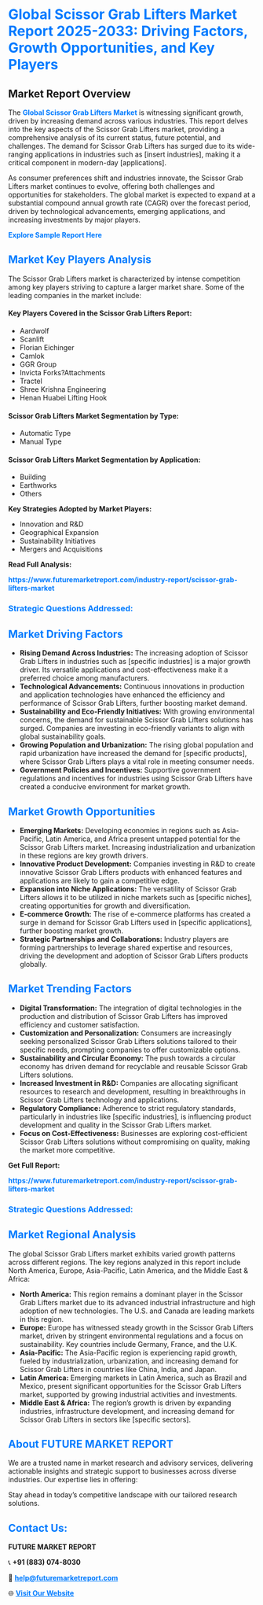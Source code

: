 <h1 style="color: #007BFF;">Global Scissor Grab Lifters Market Report 2025-2033: Driving Factors, Growth Opportunities, and Key Players</h1>

<section id="overview">
<h2>Market Report Overview</h2>
<p>The <a href="https://www.futuremarketreport.com/industry-report/scissor-grab-lifters-market" style="color: #007BFF; text-decoration: none;"><strong>Global Scissor Grab Lifters Market</strong></a> is witnessing significant growth, driven by increasing demand across various industries. This report delves into the key aspects of the Scissor Grab Lifters market, providing a comprehensive analysis of its current status, future potential, and challenges. The demand for Scissor Grab Lifters has surged due to its wide-ranging applications in industries such as [insert industries], making it a critical component in modern-day [applications].</p>
<p>As consumer preferences shift and industries innovate, the Scissor Grab Lifters market continues to evolve, offering both challenges and opportunities for stakeholders. The global market is expected to expand at a substantial compound annual growth rate (CAGR) over the forecast period, driven by technological advancements, emerging applications, and increasing investments by major players.</p>
</section>

<section id="overview">
<p><a href="https://www.futuremarketreport.com/request-sample/reportId=29147" style="color: #007BFF; text-decoration: none;"><strong>Explore Sample Report Here</strong></a></p>
</section>

<section id="key-players">
<h2 style="color: #007BFF;">Market Key Players Analysis</h2>
<p>The Scissor Grab Lifters market is characterized by intense competition among key players striving to capture a larger market share. Some of the leading companies in the market include:</p>
<h4>Key Players Covered in the Scissor Grab Lifters Report:</h4>
<ul><li>Aardwolf</li><li>Scanlift</li><li>Florian Eichinger</li><li>Camlok</li><li>GGR Group</li><li>Invicta Forks?Attachments</li><li>Tractel</li><li>Shree Krishna Engineering</li><li>Henan Huabei Lifting Hook</li></ul>
<h4>Scissor Grab Lifters Market Segmentation by Type:</h4>
<ul><li>Automatic Type</li><li>Manual Type</li></ul>

<h4>Scissor Grab Lifters Market Segmentation by Application:</h4>
<ul><li>Building</li><li>Earthworks</li><li>Others</li></ul>
<p><strong>Key Strategies Adopted by Market Players:</strong></p>
<ul>
<li>Innovation and R&D</li>
<li>Geographical Expansion</li>
<li>Sustainability Initiatives</li>
<li>Mergers and Acquisitions</li>
</ul>
</section>

<section>
<p><strong>Read Full Analysis: </strong></p><a href="https://www.futuremarketreport.com/industry-report/scissor-grab-lifters-market" style="color: #007BFF; text-decoration: none;"><strong>https://www.futuremarketreport.com/industry-report/scissor-grab-lifters-market</strong></a>
<h3 style="color: #007BFF;">Strategic Questions Addressed:</h3>
</section>

<section id="driving-factors">
<h2 style="color: #007BFF;">Market Driving Factors</h2>
<ul>
<li><strong>Rising Demand Across Industries:</strong> The increasing adoption of Scissor Grab Lifters in industries such as [specific industries] is a major growth driver. Its versatile applications and cost-effectiveness make it a preferred choice among manufacturers.</li>
<li><strong>Technological Advancements:</strong> Continuous innovations in production and application technologies have enhanced the efficiency and performance of Scissor Grab Lifters, further boosting market demand.</li>
<li><strong>Sustainability and Eco-Friendly Initiatives:</strong> With growing environmental concerns, the demand for sustainable Scissor Grab Lifters solutions has surged. Companies are investing in eco-friendly variants to align with global sustainability goals.</li>
<li><strong>Growing Population and Urbanization:</strong> The rising global population and rapid urbanization have increased the demand for [specific products], where Scissor Grab Lifters plays a vital role in meeting consumer needs.</li>
<li><strong>Government Policies and Incentives:</strong> Supportive government regulations and incentives for industries using Scissor Grab Lifters have created a conducive environment for market growth.</li>
</ul>
</section>

<section id="growth-opportunities">
<h2 style="color: #007BFF;">Market Growth Opportunities</h2>
<ul>
<li><strong>Emerging Markets:</strong> Developing economies in regions such as Asia-Pacific, Latin America, and Africa present untapped potential for the Scissor Grab Lifters market. Increasing industrialization and urbanization in these regions are key growth drivers.</li>
<li><strong>Innovative Product Development:</strong> Companies investing in R&D to create innovative Scissor Grab Lifters products with enhanced features and applications are likely to gain a competitive edge.</li>
<li><strong>Expansion into Niche Applications:</strong> The versatility of Scissor Grab Lifters allows it to be utilized in niche markets such as [specific niches], creating opportunities for growth and diversification.</li>
<li><strong>E-commerce Growth:</strong> The rise of e-commerce platforms has created a surge in demand for Scissor Grab Lifters used in [specific applications], further boosting market growth.</li>
<li><strong>Strategic Partnerships and Collaborations:</strong> Industry players are forming partnerships to leverage shared expertise and resources, driving the development and adoption of Scissor Grab Lifters products globally.</li>
</ul>
</section>

<section id="trending-factors">
<h2 style="color: #007BFF;">Market Trending Factors</h2>
<ul>
<li><strong>Digital Transformation:</strong> The integration of digital technologies in the production and distribution of Scissor Grab Lifters has improved efficiency and customer satisfaction.</li>
<li><strong>Customization and Personalization:</strong> Consumers are increasingly seeking personalized Scissor Grab Lifters solutions tailored to their specific needs, prompting companies to offer customizable options.</li>
<li><strong>Sustainability and Circular Economy:</strong> The push towards a circular economy has driven demand for recyclable and reusable Scissor Grab Lifters solutions.</li>
<li><strong>Increased Investment in R&D:</strong> Companies are allocating significant resources to research and development, resulting in breakthroughs in Scissor Grab Lifters technology and applications.</li>
<li><strong>Regulatory Compliance:</strong> Adherence to strict regulatory standards, particularly in industries like [specific industries], is influencing product development and quality in the Scissor Grab Lifters market.</li>
<li><strong>Focus on Cost-Effectiveness:</strong> Businesses are exploring cost-efficient Scissor Grab Lifters solutions without compromising on quality, making the market more competitive.</li>
</ul>
</section>

<section>
<p><strong>Get Full Report: </strong></p><a href="https://www.futuremarketreport.com/industry-report/scissor-grab-lifters-market" style="color: #007BFF; text-decoration: none;"><strong>https://www.futuremarketreport.com/industry-report/scissor-grab-lifters-market</strong></a>
<h3 style="color: #007BFF;">Strategic Questions Addressed:</h3>
</section>


<section id="regional-analysis">
<h2 style="color: #007BFF;">Market Regional Analysis</h2>
<p>The global Scissor Grab Lifters market exhibits varied growth patterns across different regions. The key regions analyzed in this report include North America, Europe, Asia-Pacific, Latin America, and the Middle East & Africa:</p>
<ul>
<li><strong>North America:</strong> This region remains a dominant player in the Scissor Grab Lifters market due to its advanced industrial infrastructure and high adoption of new technologies. The U.S. and Canada are leading markets in this region.</li>
<li><strong>Europe:</strong> Europe has witnessed steady growth in the Scissor Grab Lifters market, driven by stringent environmental regulations and a focus on sustainability. Key countries include Germany, France, and the U.K.</li>
<li><strong>Asia-Pacific:</strong> The Asia-Pacific region is experiencing rapid growth, fueled by industrialization, urbanization, and increasing demand for Scissor Grab Lifters in countries like China, India, and Japan.</li>
<li><strong>Latin America:</strong> Emerging markets in Latin America, such as Brazil and Mexico, present significant opportunities for the Scissor Grab Lifters market, supported by growing industrial activities and investments.</li>
<li><strong>Middle East & Africa:</strong> The region’s growth is driven by expanding industries, infrastructure development, and increasing demand for Scissor Grab Lifters in sectors like [specific sectors].</li>
</ul>
</section>

<footer>
<h2 style="color: #007BFF;">About FUTURE MARKET REPORT</h2>
<p>We are a trusted name in market research and advisory services, delivering actionable insights and strategic support to businesses across diverse industries. Our expertise lies in offering:</p>

<p>Stay ahead in today’s competitive landscape with our tailored research solutions.</p>

<h2 style="color: #007BFF;">Contact Us:</h2>
<p><strong>FUTURE MARKET REPORT</strong></p>
<p>📞 <strong>+91 (883) 074-8030</strong></p>
<p>📧 <strong><a href="mailto:help@futuremarketreport.com" style="color: #007BFF;">help@futuremarketreport.com</a></strong></p>
<p>🌐 <strong><a href="https://www.futuremarketreport.com/" style="color: #007BFF;">Visit Our Website</a></strong></p>
</footer>
